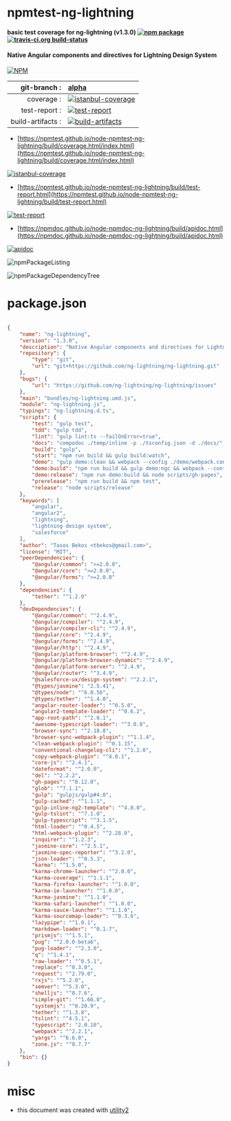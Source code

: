 # npmtest-ng-lightning

#### basic test coverage for  ng-lightning (v1.3.0)  [![npm package](https://img.shields.io/npm/v/npmtest-ng-lightning.svg?style=flat-square)](https://www.npmjs.org/package/npmtest-ng-lightning) [![travis-ci.org build-status](https://api.travis-ci.org/npmtest/node-npmtest-ng-lightning.svg)](https://travis-ci.org/npmtest/node-npmtest-ng-lightning)

#### Native Angular components and directives for Lightning Design System

[![NPM](https://nodei.co/npm/ng-lightning.png?downloads=true&downloadRank=true&stars=true)](https://www.npmjs.com/package/ng-lightning)

| git-branch : | [alpha](https://github.com/npmtest/node-npmtest-ng-lightning/tree/alpha)|
|--:|:--|
| coverage : | [![istanbul-coverage](https://npmtest.github.io/node-npmtest-ng-lightning/build/coverage.badge.svg)](https://npmtest.github.io/node-npmtest-ng-lightning/build/coverage.html/index.html)|
| test-report : | [![test-report](https://npmtest.github.io/node-npmtest-ng-lightning/build/test-report.badge.svg)](https://npmtest.github.io/node-npmtest-ng-lightning/build/test-report.html)|
| build-artifacts : | [![build-artifacts](https://npmtest.github.io/node-npmtest-ng-lightning/glyphicons_144_folder_open.png)](https://github.com/npmtest/node-npmtest-ng-lightning/tree/gh-pages/build)|

- [https://npmtest.github.io/node-npmtest-ng-lightning/build/coverage.html/index.html](https://npmtest.github.io/node-npmtest-ng-lightning/build/coverage.html/index.html)

[![istanbul-coverage](https://npmtest.github.io/node-npmtest-ng-lightning/build/screenCapture.buildCi.browser.%252Ftmp%252Fbuild%252Fcoverage.lib.html.png)](https://npmtest.github.io/node-npmtest-ng-lightning/build/coverage.html/index.html)

- [https://npmtest.github.io/node-npmtest-ng-lightning/build/test-report.html](https://npmtest.github.io/node-npmtest-ng-lightning/build/test-report.html)

[![test-report](https://npmtest.github.io/node-npmtest-ng-lightning/build/screenCapture.buildCi.browser.%252Ftmp%252Fbuild%252Ftest-report.html.png)](https://npmtest.github.io/node-npmtest-ng-lightning/build/test-report.html)

- [https://npmdoc.github.io/node-npmdoc-ng-lightning/build/apidoc.html](https://npmdoc.github.io/node-npmdoc-ng-lightning/build/apidoc.html)

[![apidoc](https://npmdoc.github.io/node-npmdoc-ng-lightning/build/screenCapture.buildCi.browser.%252Ftmp%252Fbuild%252Fapidoc.html.png)](https://npmdoc.github.io/node-npmdoc-ng-lightning/build/apidoc.html)

![npmPackageListing](https://npmtest.github.io/node-npmtest-ng-lightning/build/screenCapture.npmPackageListing.svg)

![npmPackageDependencyTree](https://npmtest.github.io/node-npmtest-ng-lightning/build/screenCapture.npmPackageDependencyTree.svg)



# package.json

```json

{
    "name": "ng-lightning",
    "version": "1.3.0",
    "description": "Native Angular components and directives for Lightning Design System",
    "repository": {
        "type": "git",
        "url": "git+https://github.com/ng-lightning/ng-lightning.git"
    },
    "bugs": {
        "url": "https://github.com/ng-lightning/ng-lightning/issues"
    },
    "main": "bundles/ng-lightning.umd.js",
    "module": "ng-lightning.js",
    "typings": "ng-lightning.d.ts",
    "scripts": {
        "test": "gulp test",
        "tdd": "gulp tdd",
        "lint": "gulp lint:ts --failOnError=true",
        "docs": "compodoc ./temp/inline -p ./tsconfig.json -d ./docs/",
        "build": "gulp",
        "start": "npm run build && gulp build:watch",
        "demo": "gulp demo:clean && webpack --config ./demo/webpack.config.js --watch",
        "demo:build": "npm run build && gulp demo:ngc && webpack --config ./demo/webpack.config.js",
        "demo:release": "npm run demo:build && node scripts/gh-pages",
        "prerelease": "npm run build && npm test",
        "release": "node scripts/release"
    },
    "keywords": [
        "angular",
        "angular2",
        "lightning",
        "lightning design system",
        "salesforce"
    ],
    "author": "Tasos Bekos <tbekos@gmail.com>",
    "license": "MIT",
    "peerDependencies": {
        "@angular/common": ">=2.0.0",
        "@angular/core": ">=2.0.0",
        "@angular/forms": ">=2.0.0"
    },
    "dependencies": {
        "tether": "^1.2.0"
    },
    "devDependencies": {
        "@angular/common": "^2.4.9",
        "@angular/compiler": "^2.4.9",
        "@angular/compiler-cli": "^2.4.9",
        "@angular/core": "^2.4.9",
        "@angular/forms": "^2.4.9",
        "@angular/http": "^2.4.9",
        "@angular/platform-browser": "^2.4.9",
        "@angular/platform-browser-dynamic": "^2.4.9",
        "@angular/platform-server": "^2.4.9",
        "@angular/router": "^3.4.9",
        "@salesforce-ux/design-system": "^2.2.1",
        "@types/jasmine": "2.5.41",
        "@types/node": "^6.0.56",
        "@types/tether": "^1.4.0",
        "angular-router-loader": "^0.5.0",
        "angular2-template-loader": "^0.6.2",
        "app-root-path": "^2.0.1",
        "awesome-typescript-loader": "^3.0.8",
        "browser-sync": "^2.18.8",
        "browser-sync-webpack-plugin": "^1.1.4",
        "clean-webpack-plugin": "^0.1.15",
        "conventional-changelog-cli": "^1.2.0",
        "copy-webpack-plugin": "^4.0.1",
        "core-js": "^2.4.1",
        "dateformat": "^2.0.0",
        "del": "^2.2.2",
        "gh-pages": "^0.12.0",
        "glob": "^7.1.1",
        "gulp": "gulpjs/gulp#4.0",
        "gulp-cached": "^1.1.1",
        "gulp-inline-ng2-template": "^4.0.0",
        "gulp-tslint": "^7.1.0",
        "gulp-typescript": "^3.1.5",
        "html-loader": "^0.4.5",
        "html-webpack-plugin": "^2.28.0",
        "inquirer": "^1.2.3",
        "jasmine-core": "^2.5.1",
        "jasmine-spec-reporter": "^3.2.0",
        "json-loader": "^0.5.3",
        "karma": "^1.5.0",
        "karma-chrome-launcher": "^2.0.0",
        "karma-coverage": "^1.1.1",
        "karma-firefox-launcher": "^1.0.0",
        "karma-ie-launcher": "^1.0.0",
        "karma-jasmine": "^1.1.0",
        "karma-safari-launcher": "^1.0.0",
        "karma-sauce-launcher": "^1.1.0",
        "karma-sourcemap-loader": "^0.3.6",
        "lazypipe": "^1.0.1",
        "markdown-loader": "^0.1.7",
        "prismjs": "^1.5.1",
        "pug": "^2.0.0-beta6",
        "pug-loader": "^2.3.0",
        "q": "^1.4.1",
        "raw-loader": "^0.5.1",
        "replace": "^0.3.0",
        "request": "^2.79.0",
        "rxjs": "^5.2.0",
        "semver": "^5.3.0",
        "shelljs": "^0.7.6",
        "simple-git": "^1.66.0",
        "systemjs": "^0.20.9",
        "tether": "^1.3.8",
        "tslint": "^4.5.1",
        "typescript": "2.0.10",
        "webpack": "^2.2.1",
        "yargs": "^6.6.0",
        "zone.js": "^0.7.7"
    },
    "bin": {}
}
```



# misc
- this document was created with [utility2](https://github.com/kaizhu256/node-utility2)
